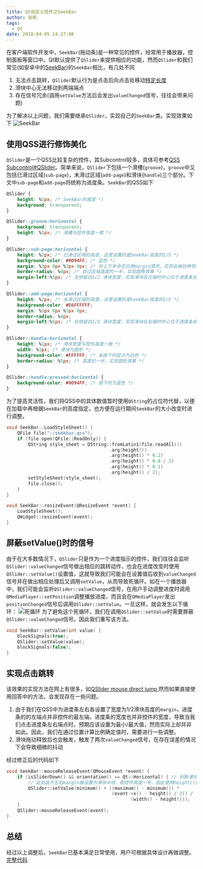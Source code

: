 ```yaml
---
title: Qt自定义控件之SeekBar
author: 张帆
tags:
  - Qt
date: 2018-04-05 14:27:08
---
```


在客户端软件开发中，`SeekBar`(拖动条)是一种常见的控件，经常用于播放器，控制面板等窗口中。Qt默认提供了`QSlider`来提供相应的功能，然而`QSlider`和我们常见(如安卓中的[SeekBar](http://www.zoftino.com/android-seekbar-and-custom-seekbar-examples))的`SeekBar`相比，有几处不同

1. 无法点击跳转，`QSlider`默认行为是点击后向点击处移动[特定长度](http://doc.qt.io/qt-5/qabstractslider.html#pageStep-prop)
2. 滑块中心无法移动到两端端点
3. 存在信号冗余(调用`setValue`方法后会发出`valueChanged`信号，往往会带来问题)

<!--more-->

为了解决以上问题，我们需要继承`QSlider`，实现自己的`SeekBar`类。实现效果如下
![SeekBar](seekbar.png)

## 使用QSS进行修饰美化

`QSlider`是一个QSS比较复杂的控件，其Subcontrol较多，具体可参考[QSS Subcontrol#QSlider](https://qtdebug.com/qtbook-qss-subcontrol/#QSlider)。简单来说，`QSlider`下包括一个滑槽(`groove`)，`groove`中又包括已滑过区域(`sub-page`)，未滑过区域(`add-page`)和滑块(`handle`)三个部分。下文中`sub-page`和`add-page`将统称为进度条。`SeekBar`的QSS如下

``` css
QSlider {
    height: %1px; /* SeekBar的高度 */
    background: transparent;
}

QSlider::groove:horizontal {
    background: transparent;
    height: %1px; /* 滑槽与控件高度一致 */
}

QSlider::sub-page:horizontal {
    height: %2px; /* 已滑过区域的高度，这里设置的是SeekBar高度的1/5 */
    background-color: #0094FF; /* 蓝色 */
    margin: %3px 0px %3px 0px; /* 将上下多余空白用margin填充，否则会被拉伸导致height属性无效 */
    border-radius: %4px; /* 划过区域高度的一半，实现圆角效果 */
    margin-left:%5px; /* 左侧留白1/2 滑块宽度，实现滑块在左端时中心位于进度条左端点 */
}

QSlider::add-page:horizontal {
    height: %2px; /* 未滑过区域的高度，这里设置的是SeekBar高度的1/5 */
    background-color: #E6FFFFFF;
    margin: %3px 0px %3px 0px;
    border-radius: %4px;
    margin-left:%5px; /* 右侧留白1/2 滑块宽度，实现滑块在右端时中心位于进度条右端点 */
}

QSlider::handle:horizontal {
    height: %1px; /* 滑块宽度与控件高度一致 */
    width: %1px; /* 滑块为圆形 */
    background-color: #FFFFFF; /* 未按下时显示为白色 */
    border-radius: %5px; /* 高度的一半，实现圆形效果 */
}

QSlider::handle:pressed:horizontal {
    background-color: #0094FF; /* 按下时为蓝色 */
}
```

为了提高灵活性，我们将QSS中的具体数值暂时使用`QString`的占位符代替，以便在加载中再根据`SeekBar`的高度指定，也方便在运行期间`SeekBar`的大小改变时进行调整。

``` c++
void SeekBar::LoadStyleSheet() {
    QFile file(":/seekbar.qss");
    if (file.open(QFile::ReadOnly)) {
        QString style_sheet = QString::fromLatin1(file.readAll())
                                      .arg(height())
                                      .arg(height() * 0.2)
                                      .arg(height() * 0.8 / 2)
                                      .arg(height() * 0.1)
                                      .arg(height() / 2);
        setStyleSheet(style_sheet);
        file.close();
    }
}

void SeekBar::resizeEvent(QResizeEvent *event) {
    LoadStyleSheet();
    QWidget::resizeEvent(event);
}
```

## 屏蔽setValue()时的信号

由于在大多数情况下，`QSlider`只是作为一个进度指示的控件，我们往往会监听`QSlider::valueChanged`信号做出相应的跳转动作，也会在进度改变时使用`QSlider::setValue()`设置值，这就导致我们可能会在设置值后收到`valueChanged`信号并在做出相应处理后又调用`setValue`，从而导致死循环。如在一个播放器中，我们可能会监听`QSlider::valueChanged`信号，在用户手动调整进度时调用`QMediaPlayer::setPosition`调整播放进度，而且会在`QMediaPlayer`发出`positionChanged`信号后调用`QSlider::setValue`。一旦这样，就会发生以下循环：
![死循环](seekbar_circle.png)
为了避免这个死循环，我们在调用`QSlider::setValue`时需要屏蔽`QSlider::valueChanged`信号。因此我们重写该方法。

``` c++
void SeekBar::setValue(int value) {
    blockSignals(true);
    QSlider::setValue(value);
    blockSignals(false);
}
```

## 实现点击跳转

该效果的实现方法在网上有很多，如[QSlider mouse direct jump](https://stackoverflow.com/questions/11132597/qslider-mouse-direct-jump),然而如果直接使用回答中的方法，会发现存在一些问题。

1. 由于我们在QSS中为进度条左右各设置了宽度为1/2滑块高度的`margin`，进度条的的左端点并非控件的最左端，进度条的宽度也并非控件的宽度，导致当我们点击进度条左右端点时，预期应该设置为最小/最大值，然而实际上却并非如此。因此，我们在通过位置计算比例确定值时，需要进行一些调整。
2. 滑块拖动释放后也会触发，触发了两次`valueChanged`信号，在存在误差的情况下会导致细微的抖动

经过修正后的代码如下

``` c++
void SeekBar::mouseReleaseEvent(QMouseEvent *event) {
    if (isSliderDown() && orientation() == Qt::Horizontal) { // 判断滑块是否被按下
        // 此处由于左右margin被设置为滑块半径，即控件高度一半，因此使用height()数值进行调整，需根据实际设置调整
        QSlider::setValue(minimum() + ((maximum() - minimum()) *
                                       (event->x() - height() / 2)) /
                                              (width() - height()));
    }
    QSlider::mouseReleaseEvent(event);
}
```

## 总结

经过以上调整后，`SeekBar`已基本满足日常使用，用户可根据具体设计再做调整。[完整代码](https://github.com/xyz1001/qt-utils/tree/develop/src/widgets/seekbar)
